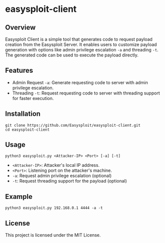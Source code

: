 # easysploit-client
## Overview
Easysploit Client is a simple tool that generates code to request payload creation from the Easysploit Server. It enables users to customize payload generation with options like admin privilege escalation `-a` and threading `-t`. The generated code can be used to execute the payload directly.

## Features
- Admin Request `-a`: Generate requesting code to server with admin privilege escalation.
- Threading `-t`: Request  requesting code to server with threading support for faster execution.

## Installation
```
git clone https://github.com/Easysploit/easysploit-client.git
cd easysploit-client
```

## Usage
```
python3 easysploit.py <Attacker-IP> <Port> [-a] [-t]
```
- `<Attacker-IP>`: Attacker's local IP address.
- `<Port>`: Listening port on the attacker's machine.
- `-a`: Request admin privilege escalation (optional)
- `-t`: Request threading support for the payload (optional)

## Example
```
python3 easysploit.py 192.168.0.1 4444 -a -t
```

## License
This project is licensed under the MIT License.

